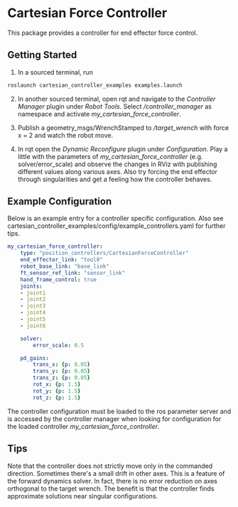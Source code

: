# Cartesian Force Controller
This package provides a controller for end effector force control.

## Getting Started
1) In a sourced terminal, run
```bash
roslaunch cartesian_controller_examples examples.launch
```
2) In another sourced terminal, open rqt and navigate to the *Controller Manager* plugin under *Robot Tools*.
Select */controller_manager* as namespace and activate *my_cartesian_force_controller*.

3) Publish a geometry_msgs/WrenchStamped to */target_wrench* with force x = 2 and watch the robot move.

4) In rqt open the *Dynamic Reconfigure* plugin under *Configuration*. Play a
little with the parameters of *my_cartesian_force_controller* (e.g. solver/error_scale) and observe the
changes in RViz with publishing different values along various axes.
Also try forcing the end effector through singularities and get a feeling how the controller behaves.

## Example Configuration
Below is an example entry for a controller specific configuration. Also see cartesian_controller_examples/config/example_controllers.yaml for further tips.
```yaml
my_cartesian_force_controller:
    type: "position_controllers/CartesianForceController"
    end_effector_link: "tool0"
    robot_base_link: "base_link"
    ft_sensor_ref_link: "sensor_link"
    hand_frame_control: true
    joints:
    - joint1
    - joint2
    - joint3
    - joint4
    - joint5
    - joint6

    solver:
        error_scale: 0.5

    pd_gains:
        trans_x: {p: 0.05}
        trans_y: {p: 0.05}
        trans_z: {p: 0.05}
        rot_x: {p: 1.5}
        rot_y: {p: 1.5}
        rot_z: {p: 1.5}

```

The controller configuration must be loaded to the ros parameter server and is
accessed by the controller manager when looking for configuration for the
loaded controller *my_cartesian_force_controller*.

## Tips
Note that the controller does not strictly move only in the commanded direction.
Sometimes there's a small drift in other axes. This is a feature of the forward dynamics solver.
In fact, there is no error reduction on axes orthogonal to the target wrench.
The benefit is that the controller finds approximate solutions near singular configurations.
